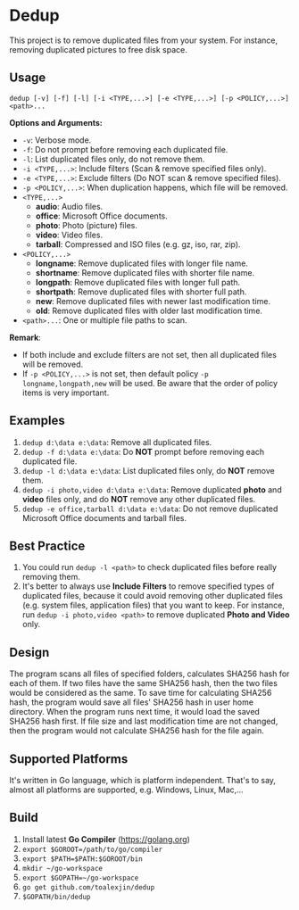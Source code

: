 # Dedup

This project is to remove duplicated files from your system.
For instance, removing duplicated pictures to free disk space.

## Usage

```
dedup [-v] [-f] [-l] [-i <TYPE,...>] [-e <TYPE,...>] [-p <POLICY,...>] <path>...
```

**Options and Arguments:**

- `-v`: Verbose mode.
- `-f`: Do not prompt before removing each duplicated file.
- `-l`: List duplicated files only, do not remove them.
- `-i <TYPE,...>`: Include filters (Scan & remove specified files only).
- `-e <TYPE,...>`: Exclude filters (Do NOT scan & remove specified files).
- `-p <POLICY,...>`: When duplication happens, which file will be removed.
- `<TYPE,...>`
    - **audio**: Audio files.
    - **office**: Microsoft Office documents.
    - **photo**: Photo (picture) files.
    - **video**: Video files.
    - **tarball**: Compressed and ISO files (e.g. gz, iso, rar, zip).
- `<POLICY,...>`
    - **longname**: Remove duplicated files with longer file name.
    - **shortname**: Remove duplicated files with shorter file name.
    - **longpath**: Remove duplicated files with longer full path.
    - **shortpath**: Remove duplicated files with shorter full path.
    - **new**: Remove duplicated files with newer last modification time.
    - **old**: Remove duplicated files with older last modification time.
- `<path>...`:  One or multiple file paths to scan.

**Remark**:

- If both include and exclude filters are not set, then
  all duplicated files will be removed.
- If `-p <POLICY,...>` is not set, then default policy
  `-p longname,longpath,new` will be used. Be aware
  that the order of policy items is very important.

## Examples

1. `dedup d:\data e:\data`: Remove all duplicated files.
2. `dedup -f d:\data e:\data`: Do **NOT** prompt before removing each duplicated file.
3. `dedup -l d:\data e:\data`: List duplicated files only, do **NOT** remove them.
4. `dedup -i photo,video d:\data e:\data`: Remove duplicated **photo** and **video**
   files only, and do **NOT** remove any other duplicated files.
5. `dedup -e office,tarball d:\data e:\data`: Do not remove duplicated
   Microsoft Office documents and tarball files.

## Best Practice

1. You could run `dedup -l <path>` to check duplicated files before really removing them.
2. It's better to always use **Include Filters** to remove specified types of
   duplicated files, because it could avoid removing other duplicated files
   (e.g. system files, application files) that you want to keep. For instance,
   run `dedup -i photo,video <path>` to remove duplicated **Photo and Video** only.

## Design

The program scans all files of specified folders, calculates SHA256 hash
for each of them. If two files have the same SHA256 hash, then the two files
would be considered as the same. To save time for calculating SHA256 hash,
the program would save all files' SHA256 hash in user home directory.
When the program runs next time, it would load the saved SHA256 hash first.
If file size and last modification time are not changed, then the program
would not calculate SHA256 hash for the file again.

## Supported Platforms

It's written in Go language, which is platform independent.
That's to say, almost all platforms are supported,
e.g. Windows, Linux, Mac,...

## Build

1. Install latest **Go Compiler** (https://golang.org)
2. `export $GOROOT=/path/to/go/compiler`
3. `export $PATH=$PATH:$GOROOT/bin`
4. `mkdir ~/go-workspace`
5. `export $GOPATH=~/go-workspace`
6. `go get github.com/toalexjin/dedup`
7. `$GOPATH/bin/dedup`
